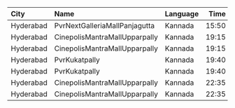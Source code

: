 | City      | Name                          | Language |  Time | Type     | Price | Capacity | Booked |
| :-------- | :---------------------------- | :------- | ----: | :------- | ----: | -------: | -----: |
| Hyderabad | PvrNextGalleriaMallPanjagutta | Kannada  | 15:50 | Classic  |  150₹ |      145 |     40 |
| Hyderabad | CinepolisMantraMallUpparpally | Kannada  | 19:15 | Normal   |  150₹ |      141 |      0 |
| Hyderabad | CinepolisMantraMallUpparpally | Kannada  | 19:15 | Vip      |  250₹ |       10 |      0 |
| Hyderabad | PvrKukatpally                 | Kannada  | 19:40 | Classic  |  150₹ |      135 |      0 |
| Hyderabad | PvrKukatpally                 | Kannada  | 19:40 | Recliner |  250₹ |        9 |      0 |
| Hyderabad | CinepolisMantraMallUpparpally | Kannada  | 22:35 | Normal   |  150₹ |      191 |      0 |
| Hyderabad | CinepolisMantraMallUpparpally | Kannada  | 22:35 | Vip      |  250₹ |       10 |      0 |